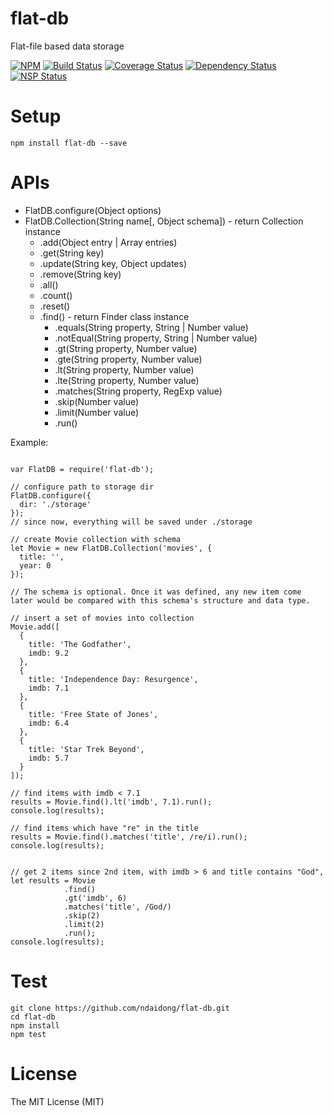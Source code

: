 # flat-db
Flat-file based data storage

[![NPM](https://badge.fury.io/js/flat-db.svg)](https://badge.fury.io/js/flat-db)
[![Build Status](https://travis-ci.org/ndaidong/flat-db.svg?branch=master)](https://travis-ci.org/ndaidong/flat-db)
[![Coverage Status](https://coveralls.io/repos/github/ndaidong/flat-db/badge.svg?branch=master&noop)](https://coveralls.io/github/ndaidong/flat-db?branch=master)
[![Dependency Status](https://gemnasium.com/badges/github.com/ndaidong/flat-db.svg)](https://gemnasium.com/github.com/ndaidong/flat-db)
[![NSP Status](https://nodesecurity.io/orgs/techpush/projects/ba89614a-f3d3-42e3-9aa1-dbdd9096a01c/badge)](https://nodesecurity.io/orgs/techpush/projects/ba89614a-f3d3-42e3-9aa1-dbdd9096a01c)

# Setup

```
npm install flat-db --save
```

# APIs

- FlatDB.configure(Object options)
- FlatDB.Collection(String name[, Object schema]) - return Collection instance
  - .add(Object entry | Array entries)
  - .get(String key)
  - .update(String key, Object updates)
  - .remove(String key)
  - .all()
  - .count()
  - .reset()
  - .find() - return Finder class instance
    - .equals(String property, String | Number value)
    - .notEqual(String property, String | Number value)
    - .gt(String property, Number value)
    - .gte(String property, Number value)
    - .lt(String property, Number value)
    - .lte(String property, Number value)
    - .matches(String property, RegExp value)
    - .skip(Number value)
    - .limit(Number value)
    - .run()


Example:

```

var FlatDB = require('flat-db');

// configure path to storage dir
FlatDB.configure({
  dir: './storage'
});
// since now, everything will be saved under ./storage

// create Movie collection with schema
let Movie = new FlatDB.Collection('movies', {
  title: '',
  year: 0
});

// The schema is optional. Once it was defined, any new item come later would be compared with this schema's structure and data type.

// insert a set of movies into collection
Movie.add([
  {
    title: 'The Godfather',
    imdb: 9.2
  },
  {
    title: 'Independence Day: Resurgence',
    imdb: 7.1
  },
  {
    title: 'Free State of Jones',
    imdb: 6.4
  },
  {
    title: 'Star Trek Beyond',
    imdb: 5.7
  }
]);

// find items with imdb < 7.1
results = Movie.find().lt('imdb', 7.1).run();
console.log(results);

// find items which have "re" in the title
results = Movie.find().matches('title', /re/i).run();
console.log(results);


// get 2 items since 2nd item, with imdb > 6 and title contains "God",
let results = Movie
            .find()
            .gt('imdb', 6)
            .matches('title', /God/)
            .skip(2)
            .limit(2)
            .run();
console.log(results);

```

# Test

```
git clone https://github.com/ndaidong/flat-db.git
cd flat-db
npm install
npm test
```

# License

The MIT License (MIT)
